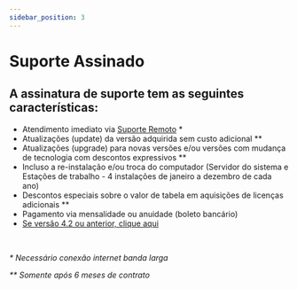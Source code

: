 ```yaml
---
sidebar_position: 3
---
```


# Suporte Assinado

## A assinatura de suporte tem as seguintes características:

-   Atendimento imediato via [Suporte
    Remoto](https://www.laudoimagem.com.br/suporte) \*
-   Atualizações (update) da versão adquirida sem custo adicional \*\*
-   Atualizações (upgrade) para novas versões e/ou versões com mudança
    de tecnologia com descontos expressivos \*\*
-   Incluso a re-instalação e/ou troca do computador (Servidor do
    sistema e Estações de trabalho - 4 instalações de janeiro a dezembro
    de cada ano)
-   Descontos especiais sobre o valor de tabela em aquisições de
    licenças adicionais \*\*
-   Pagamento via mensalidade ou anuidade (boleto bancário)
-   [Se versão 4.2 ou anterior, clique
    aqui](#6308cdbb-080b-43b1-be6c-9eee996e6b02)

<br />

*\* Necessário conexão internet banda larga*

*\*\* Somente após 6 meses de contrato*